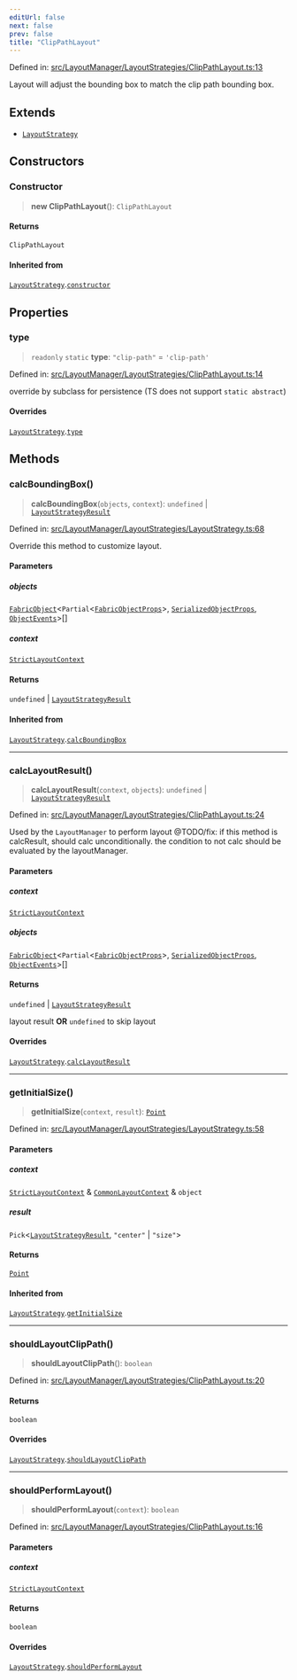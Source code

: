 ```yaml
---
editUrl: false
next: false
prev: false
title: "ClipPathLayout"
---
```


Defined in: [src/LayoutManager/LayoutStrategies/ClipPathLayout.ts:13](https://github.com/fabricjs/fabric.js/blob/9a792f4b7b8031f02ec7ea4ce8c99f810e45cfec/src/LayoutManager/LayoutStrategies/ClipPathLayout.ts#L13)

Layout will adjust the bounding box to match the clip path bounding box.

## Extends

- [`LayoutStrategy`](/api/classes/layoutstrategy/)

## Constructors

### Constructor

> **new ClipPathLayout**(): `ClipPathLayout`

#### Returns

`ClipPathLayout`

#### Inherited from

[`LayoutStrategy`](/api/classes/layoutstrategy/).[`constructor`](/api/classes/layoutstrategy/#constructor)

## Properties

### type

> `readonly` `static` **type**: `"clip-path"` = `'clip-path'`

Defined in: [src/LayoutManager/LayoutStrategies/ClipPathLayout.ts:14](https://github.com/fabricjs/fabric.js/blob/9a792f4b7b8031f02ec7ea4ce8c99f810e45cfec/src/LayoutManager/LayoutStrategies/ClipPathLayout.ts#L14)

override by subclass for persistence (TS does not support `static abstract`)

#### Overrides

[`LayoutStrategy`](/api/classes/layoutstrategy/).[`type`](/api/classes/layoutstrategy/#type)

## Methods

### calcBoundingBox()

> **calcBoundingBox**(`objects`, `context`): `undefined` \| [`LayoutStrategyResult`](/api/type-aliases/layoutstrategyresult/)

Defined in: [src/LayoutManager/LayoutStrategies/LayoutStrategy.ts:68](https://github.com/fabricjs/fabric.js/blob/9a792f4b7b8031f02ec7ea4ce8c99f810e45cfec/src/LayoutManager/LayoutStrategies/LayoutStrategy.ts#L68)

Override this method to customize layout.

#### Parameters

##### objects

[`FabricObject`](/api/classes/fabricobject/)\<`Partial`\<[`FabricObjectProps`](/api/interfaces/fabricobjectprops/)\>, [`SerializedObjectProps`](/api/interfaces/serializedobjectprops/), [`ObjectEvents`](/api/interfaces/objectevents/)\>[]

##### context

[`StrictLayoutContext`](/api/type-aliases/strictlayoutcontext/)

#### Returns

`undefined` \| [`LayoutStrategyResult`](/api/type-aliases/layoutstrategyresult/)

#### Inherited from

[`LayoutStrategy`](/api/classes/layoutstrategy/).[`calcBoundingBox`](/api/classes/layoutstrategy/#calcboundingbox)

***

### calcLayoutResult()

> **calcLayoutResult**(`context`, `objects`): `undefined` \| [`LayoutStrategyResult`](/api/type-aliases/layoutstrategyresult/)

Defined in: [src/LayoutManager/LayoutStrategies/ClipPathLayout.ts:24](https://github.com/fabricjs/fabric.js/blob/9a792f4b7b8031f02ec7ea4ce8c99f810e45cfec/src/LayoutManager/LayoutStrategies/ClipPathLayout.ts#L24)

Used by the `LayoutManager` to perform layout
@TODO/fix: if this method is calcResult, should calc unconditionally.
the condition to not calc should be evaluated by the layoutManager.

#### Parameters

##### context

[`StrictLayoutContext`](/api/type-aliases/strictlayoutcontext/)

##### objects

[`FabricObject`](/api/classes/fabricobject/)\<`Partial`\<[`FabricObjectProps`](/api/interfaces/fabricobjectprops/)\>, [`SerializedObjectProps`](/api/interfaces/serializedobjectprops/), [`ObjectEvents`](/api/interfaces/objectevents/)\>[]

#### Returns

`undefined` \| [`LayoutStrategyResult`](/api/type-aliases/layoutstrategyresult/)

layout result **OR** `undefined` to skip layout

#### Overrides

[`LayoutStrategy`](/api/classes/layoutstrategy/).[`calcLayoutResult`](/api/classes/layoutstrategy/#calclayoutresult)

***

### getInitialSize()

> **getInitialSize**(`context`, `result`): [`Point`](/api/classes/point/)

Defined in: [src/LayoutManager/LayoutStrategies/LayoutStrategy.ts:58](https://github.com/fabricjs/fabric.js/blob/9a792f4b7b8031f02ec7ea4ce8c99f810e45cfec/src/LayoutManager/LayoutStrategies/LayoutStrategy.ts#L58)

#### Parameters

##### context

[`StrictLayoutContext`](/api/type-aliases/strictlayoutcontext/) & [`CommonLayoutContext`](/api/type-aliases/commonlayoutcontext/) & `object`

##### result

`Pick`\<[`LayoutStrategyResult`](/api/type-aliases/layoutstrategyresult/), `"center"` \| `"size"`\>

#### Returns

[`Point`](/api/classes/point/)

#### Inherited from

[`LayoutStrategy`](/api/classes/layoutstrategy/).[`getInitialSize`](/api/classes/layoutstrategy/#getinitialsize)

***

### shouldLayoutClipPath()

> **shouldLayoutClipPath**(): `boolean`

Defined in: [src/LayoutManager/LayoutStrategies/ClipPathLayout.ts:20](https://github.com/fabricjs/fabric.js/blob/9a792f4b7b8031f02ec7ea4ce8c99f810e45cfec/src/LayoutManager/LayoutStrategies/ClipPathLayout.ts#L20)

#### Returns

`boolean`

#### Overrides

[`LayoutStrategy`](/api/classes/layoutstrategy/).[`shouldLayoutClipPath`](/api/classes/layoutstrategy/#shouldlayoutclippath)

***

### shouldPerformLayout()

> **shouldPerformLayout**(`context`): `boolean`

Defined in: [src/LayoutManager/LayoutStrategies/ClipPathLayout.ts:16](https://github.com/fabricjs/fabric.js/blob/9a792f4b7b8031f02ec7ea4ce8c99f810e45cfec/src/LayoutManager/LayoutStrategies/ClipPathLayout.ts#L16)

#### Parameters

##### context

[`StrictLayoutContext`](/api/type-aliases/strictlayoutcontext/)

#### Returns

`boolean`

#### Overrides

[`LayoutStrategy`](/api/classes/layoutstrategy/).[`shouldPerformLayout`](/api/classes/layoutstrategy/#shouldperformlayout)
